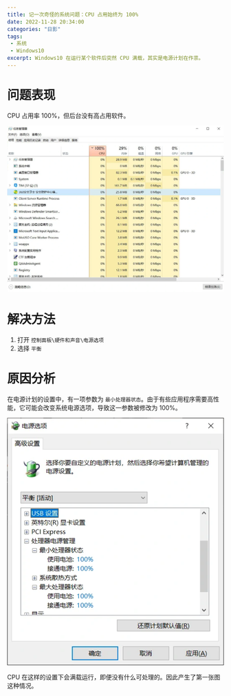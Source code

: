 ```yaml
---
title: 记一次奇怪的系统问题：CPU 占用始终为 100%
date: 2022-11-28 20:34:00
categories: "日影"
tags:
 - 系统
 - Windows10
excerpt: Windows10 在运行某个软件后突然 CPU 满载，其实是电源计划在作祟。
---
```

# 问题表现
CPU 占用率 100%，但后台没有高占用软件。

![](../resources/blog/22112801/1.webp)

# 解决方法
1. 打开 `控制面板\硬件和声音\电源选项`
2. 选择 `平衡`

# 原因分析
在电源计划的设置中，有一项参数为 `最小处理器状态`。由于有些应用程序需要高性能，它可能会改变系统电源选项，导致这一参数被修改为 100%。

![](../resources/blog/22112801/2.webp)

CPU 在这样的设置下会满载运行，即便没有什么可处理的。因此产生了第一张图这种情况。

